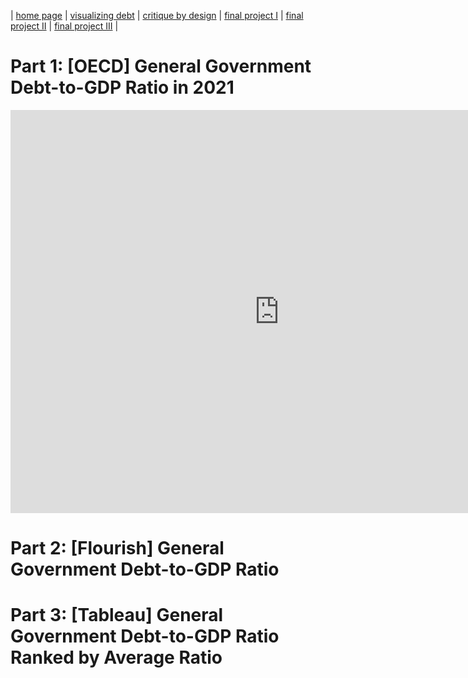 | [home page](https://cmustudent.github.io/tswd-portfolio-templates/) | [visualizing debt](visualizing-government-debt) | [critique by design](critique-by-design) | [final project I](final-project-part-one) | [final project II](final-project-part-two) | [final project III](final-project-part-three) |

# Part 1: [OECD] General Government Debt-to-GDP Ratio in 2021
<iframe src="https://data.oecd.org/chart/6XY0" width="860" height="645" style="border: 0" mozallowfullscreen="true" webkitallowfullscreen="true" allowfullscreen="true"><a href="https://data.oecd.org/chart/6XY0" target="_blank">OECD Chart: General government debt, Total, % of GDP, Annual, 2021</a></iframe>

# Part 2: [Flourish] General Government Debt-to-GDP Ratio
<div class="flourish-embed flourish-chart" data-src="visualisation/12579309"><script src="https://public.flourish.studio/resources/embed.js"></script></div>

# Part 3: [Tableau] General Government Debt-to-GDP Ratio Ranked by Average Ratio
<script type='module' src='https://prod-useast-a.online.tableau.com/javascripts/api/tableau.embedding.3.latest.min.js'></script><tableau-viz id='tableau-viz' src='https://prod-useast-a.online.tableau.com/t/maxinema/views/OECDdatawalkthru/GeneralGovernmentDebt-to-GDPRatioRankedbyAverageRatio' width='1198' height='635' hide-tabs toolbar='bottom' ></tableau-viz>

